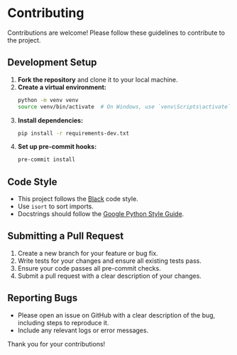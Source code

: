 # Contributing

Contributions are welcome! Please follow these guidelines to contribute to the project.

## Development Setup

1.  **Fork the repository** and clone it to your local machine.
2.  **Create a virtual environment:**
    ```bash
    python -m venv venv
    source venv/bin/activate  # On Windows, use `venv\Scripts\activate`
    ```
3.  **Install dependencies:**
    ```bash
    pip install -r requirements-dev.txt
    ```
4.  **Set up pre-commit hooks:**
    ```bash
    pre-commit install
    ```

## Code Style

-   This project follows the [Black](https://github.com/psf/black) code style.
-   Use `isort` to sort imports.
-   Docstrings should follow the [Google Python Style Guide](https://google.github.io/styleguide/pyguide.html#3.8-comments-and-docstrings).

## Submitting a Pull Request

1.  Create a new branch for your feature or bug fix.
2.  Write tests for your changes and ensure all existing tests pass.
3.  Ensure your code passes all pre-commit checks.
4.  Submit a pull request with a clear description of your changes.

## Reporting Bugs

-   Please open an issue on GitHub with a clear description of the bug, including steps to reproduce it.
-   Include any relevant logs or error messages.

Thank you for your contributions!